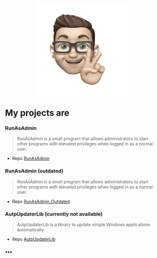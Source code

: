 <p align="center"> <a href="https://github.com/HendrikKoelbel/"> <img width="300" heigh="300" src="https://raw.githubusercontent.com/HendrikKoelbel/HendrikKoelbel.github.io/master/img/IMG_2465_transparent.png"/> </a> </p>

# My projects are

### RunAsAdmin
> RunAsAdmin is a small program that allows administrators to start other programs with elevated privileges when logged in as a normal user.
- Repo [RunAsAdmin](https://github.com/HendrikKoelbel/RunAsAdmin)

### RunAsAdmin (outdated)
> RunAsAdmin is a small program that allows administrators to start other programs with elevated privileges when logged in as a normal user.
- Repo [RunAsAdmin_Outdated](https://github.com/HendrikKoelbel/RunAsAdmin_Outdated)

### AutpUpdaterLib (currently not available)
> AutpUpdaterLib is a library to update simple Windows applications automatically.
- Repo [AutpUpdaterLib](https://github.com/HenkLab/AutoUpdaterLib)

### •••
